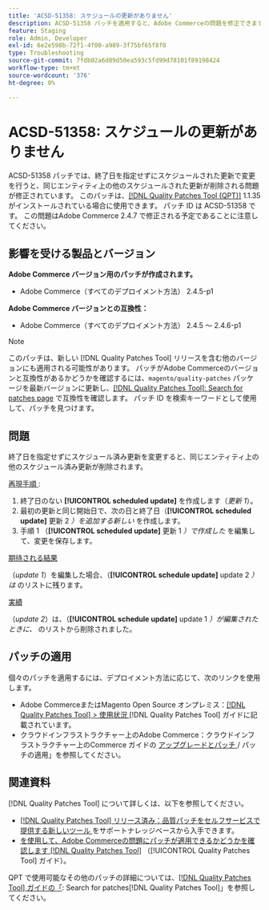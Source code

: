 ```yaml
---
title: 'ACSD-51358: スケジュールの更新がありません'
description: ACSD-51358 パッチを適用すると、Adobe Commerceの問題を修正できます。この問題では、終了日を指定せずにスケジュールされた更新を変更すると、同じエンティティで他のスケジュールされた更新が削除されます。
feature: Staging
role: Admin, Developer
exl-id: 6e2e598b-72f1-4f00-a989-3f75bf65f8f0
type: Troubleshooting
source-git-commit: 7fdb02a6d89d50ea593c5fd99d78101f89198424
workflow-type: tm+mt
source-wordcount: '376'
ht-degree: 0%

---
```


# ACSD-51358: スケジュールの更新がありません

ACSD-51358 パッチでは、終了日を指定せずにスケジュールされた更新で変更を行うと、同じエンティティ上の他のスケジュールされた更新が削除される問題が修正されています。 このパッチは、[[!DNL Quality Patches Tool (QPT)]](https://experienceleague.adobe.com/en/docs/commerce-operations/tools/quality-patches-tool/quality-patches-tool-to-self-serve-quality-patches) 1.1.35 がインストールされている場合に使用できます。 パッチ ID は ACSD-51358 です。 この問題はAdobe Commerce 2.4.7 で修正される予定であることに注意してください。

## 影響を受ける製品とバージョン

**Adobe Commerce バージョン用のパッチが作成されます。**

* Adobe Commerce（すべてのデプロイメント方法） 2.4.5-p1

**Adobe Commerce バージョンとの互換性：**

* Adobe Commerce（すべてのデプロイメント方法） 2.4.5 ～ 2.4.6-p1

>[!NOTE]
>
>このパッチは、新しい [!DNL Quality Patches Tool] リリースを含む他のバージョンにも適用される可能性があります。 パッチがAdobe Commerceのバージョンと互換性があるかどうかを確認するには、`magento/quality-patches` パッケージを最新バージョンに更新し、[[!DNL Quality Patches Tool]: Search for patches page](https://experienceleague.adobe.com/tools/commerce-quality-patches/index.html) で互換性を確認します。 パッチ ID を検索キーワードとして使用して、パッチを見つけます。

## 問題

終了日を指定せずにスケジュール済み更新を変更すると、同じエンティティ上の他のスケジュール済み更新が削除されます。

<u> 再現手順 </u>:

1. 終了日のない **[!UICONTROL scheduled update]** を作成します（*更新 1*）。
1. 最初の更新と同じ開始日で、次の日と終了日（**[!UICONTROL scheduled update]** 更新 2 *）を追加する新しい* を作成します。
1. 手順 1 （**[!UICONTROL scheduled update]** 更新 1 *）で作成した* を編集して、変更を保存します。

<u> 期待される結果 </u>

（*update 1*）を編集した場合、（**[!UICONTROL schedule update]** update 2 *）は* のリストに残ります。

<u> 実績 </u>

（*update 2*）は、（**[!UICONTROL schedule update]** update 1 *）が編集されたときに、* のリストから削除されました。

## パッチの適用

個々のパッチを適用するには、デプロイメント方法に応じて、次のリンクを使用します。

* Adobe CommerceまたはMagento Open Source オンプレミス：[[!DNL Quality Patches Tool] > 使用状況 ](/help/tools/quality-patches-tool/usage.md)[!DNL Quality Patches Tool] ガイドに記載されています。
* クラウドインフラストラクチャー上のAdobe Commerce：クラウドインフラストラクチャー上のCommerce ガイドの [ アップグレードとパッチ ](https://experienceleague.adobe.com/docs/commerce-cloud-service/user-guide/develop/upgrade/apply-patches.html)/ パッチの適用」を参照してください。

## 関連資料

[!DNL Quality Patches Tool] について詳しくは、以下を参照してください。

* [[!DNL Quality Patches Tool]  リリース済み：品質パッチをセルフサービスで提供する新しいツール ](https://experienceleague.adobe.com/en/docs/commerce-operations/tools/quality-patches-tool/quality-patches-tool-to-self-serve-quality-patches) をサポートナレッジベースから入手できます。
* [ を使用して、Adobe Commerceの問題にパッチが適用できるかどうかを確認します  [!DNL Quality Patches Tool]](/help/tools/quality-patches-tool/patches-available-in-qpt/check-patch-for-magento-issue-with-magento-quality-patches.md) （[!UICONTROL Quality Patches Tool] ガイド）。


QPT で使用可能なその他のパッチの詳細については、[[!DNL Quality Patches Tool] ガイドの「](<https://experienceleague.adobe.com/tools/commerce-quality-patches/index.html>): Search for patches[!DNL Quality Patches Tool]」を参照してください。
